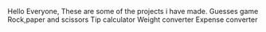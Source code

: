 Hello Everyone,
These are some of the projects i have made.
Guesses game
Rock,paper and scissors
Tip calculator 
Weight converter
Expense converter


